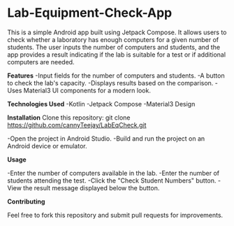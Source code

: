 # Lab-Equipment-Check-App
This is a simple Android app built using Jetpack Compose. It allows users to check whether a laboratory has enough computers for a given number of students. The user inputs the number of computers and students, and the app provides a result indicating if the lab is suitable for a test or if additional computers are needed.

**Features**
-Input fields for the number of computers and students.
-A button to check the lab's capacity.
-Displays results based on the comparison.
-Uses Material3 UI components for a modern look.

**Technologies Used**
-Kotlin
-Jetpack Compose
-Material3 Design

**Installation**
Clone this repository:
git clone https://github.com/cannyTeejay/LabEqCheck.git

-Open the project in Android Studio.
-Build and run the project on an Android device or emulator.

**Usage**

-Enter the number of computers available in the lab.
-Enter the number of students attending the test.
-Click the "Check Student Numbers" button.
-View the result message displayed below the button.

**Contributing**

Feel free to fork this repository and submit pull requests for improvements.
